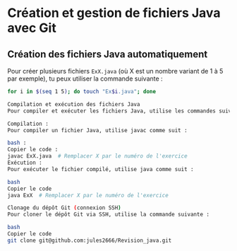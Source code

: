 # Création et gestion de fichiers Java avec Git

## Création des fichiers Java automatiquement

Pour créer plusieurs fichiers `ExX.java` (où X est un nombre variant de 1 à 5 par exemple), tu peux utiliser la commande suivante :

```bash
for i in $(seq 1 5); do touch "Ex$i.java"; done

Compilation et exécution des fichiers Java
Pour compiler et exécuter les fichiers Java, utilise les commandes suivantes pour chaque fichier :

Compilation :
Pour compiler un fichier Java, utilise javac comme suit :

bash :
Copier le code :
javac ExX.java  # Remplacer X par le numéro de l'exercice
Exécution :
Pour exécuter le fichier compilé, utilise java comme suit :

bash
Copier le code
java ExX  # Remplacer X par le numéro de l'exercice

Clonage du dépôt Git (connexion SSH)
Pour cloner le dépôt Git via SSH, utilise la commande suivante :

bash
Copier le code
git clone git@github.com:jules2666/Revision_java.git
